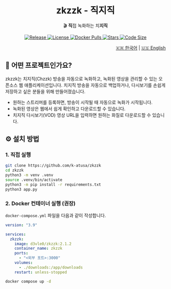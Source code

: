 <h1 align=center>zkzzk - 직지직</h1>

<p align=center>🎬 <strong>직</strong>접 녹화하는 치<strong>지직</strong></p>

<p align="center" style="text-decoration:none">
  <a href="https://github.com/k-atusa/zkzzk/releases">
    <img src="https://img.shields.io/github/v/release/k-atusa/zkzzk?style=flat-square" alt="Release">
  </a>
  <a href="https://github.com/k-atusa/zkzzk/blob/main/LICENSE">
    <img src="https://img.shields.io/github/license/k-atusa/zkzzk?style=flat-square" alt="License">
  </a>
  <a href="https://hub.docker.com/r/d3vle0/zkzzk">
    <img src="https://img.shields.io/docker/pulls/d3vle0/zkzzk?style=flat-square" alt="Docker Pulls">
  </a>
  <a href="https://github.com/k-atusa/zkzzk/stargazers">
    <img src="https://img.shields.io/github/stars/k-atusa/zkzzk?style=flat-square" alt="Stars">
  </a>
  <a href="https://img.shields.io/github/languages/code-size/k-atusa/zkzzk?style=flat-square">
    <img src="https://img.shields.io/github/languages/code-size/k-atusa/zkzzk?style=flat-square" alt="Code Size">
  </a>
</p>

<p align="right">
  <a href="README-ko.md">🇰🇷 한국어</a> | <a href="README.md">🇺🇸 English</a>
</p>

## 🤔 어떤 프로젝트인가요?

zkzzk는 치지직(Chzzk) 방송을 자동으로 녹화하고, 녹화된 영상을 관리할 수 있는 오픈소스 웹 애플리케이션입니다. 치지직 방송을 자동으로 백업하거나, 다시보기를 손쉽게 저장하고 싶은 분들을 위해 만들어졌습니다.

- 원하는 스트리머를 등록하면, 방송이 시작될 때 자동으로 녹화가 시작됩니다.
- 녹화된 영상은 웹에서 쉽게 확인하고 다운로드할 수 있습니다.
- 치지직 다시보기(VOD) 영상 URL을 입력하면 원하는 화질로 다운로드할 수 있습니다.

## ⚙️ 설치 방법

### 1. 직접 실행

```sh
git clone https://github.com/k-atusa/zkzzk
cd zkzzk
python3 -m venv .venv
source .venv/bin/activate
python3 -m pip install -r requirements.txt
python3 app.py
```

### 2. Docker 컨테이너 실행 (권장)

`docker-compose.yml` 파일을 다음과 같이 작성합니다.

```yml
version: "3.9"

services:
  zkzzk:
    image: d3vle0/zkzzk:2.1.2
    container_name: zkzzk
    ports:
      - "<외부 포트>:3000"
    volumes:
      - ./downloads:/app/downloads
    restart: unless-stopped
```

```sh
docker compose up -d
```
